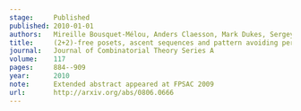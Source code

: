 ```yaml
---
stage:     Published
published: 2010-01-01
authors:   Mireille Bousquet-Mélou, Anders Claesson, Mark Dukes, Sergey Kitaev
title:     (2+2)-free posets, ascent sequences and pattern avoiding permutations
journal:   Journal of Combinatorial Theory Series A
volume:    117
pages:     884--909
year:      2010
note:      Extended abstract appeared at FPSAC 2009
url:       http://arxiv.org/abs/0806.0666
---
```

